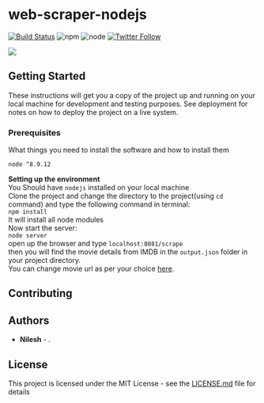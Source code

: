 # web-scraper-nodejs

[![Build Status](https://travis-ci.org/nileshgulia1/React-bookstore.svg?branch=master)](https://travis-ci.org/nileshgulia1/React-bookstore) 
![npm](https://img.shields.io/npm/v/npm.svg) ![node](https://img.shields.io/node/v/passport.svg)
[![Twitter Follow](https://img.shields.io/twitter/follow/espadrine.svg?style=social&label=Follow)](https://twitter.com/nileshg89)

![](https://www.google.com/url?sa=i&source=images&cd=&cad=rja&uact=8&ved=2ahUKEwjStOTwx4_bAhWBYo8KHeGVCUkQjRx6BAgBEAU&url=https%3A%2F%2Fthebutlercollegian.com%2F%3Fp%3D32776&psig=AOvVaw340m-2fKX8-FzsmwG5sgEz&ust=1526743214733200)

## Getting Started

These instructions will get you a copy of the project up and running on your local machine for development and testing purposes. See deployment for notes on how to deploy the project on a live system.

### Prerequisites

What things you need to install the software and how to install them

```
node ^8.9.12
```
<b>Setting up the environment</b><br>
You Should have `nodejs` installed on your local machine<br>
Clone the project and change the directory to the project(using `cd` command) and type the following command in terminal:<br>
`npm install`<br>
It will install all node modules<br>
Now start the server:<br>
`node server`<br>
open up the browser and type `localhost:8081/scrape`<br>
then you will find the movie details from IMDB in the `output.json` folder in your project directory.<br>
You can change movie url as per your choice [here]( https://github.com/nileshgulia1/web-scraper-nodejs/blob/80b1d156e3a8e3d9f93c6fdf72030d33355cbddf/server.js#L9).

## Contributing


## Authors

* **Nilesh**  - [](https://github.com/nileshgulia1).


## License

This project is licensed under the MIT License - see the [LICENSE.md](LICENSE.md) file for details





